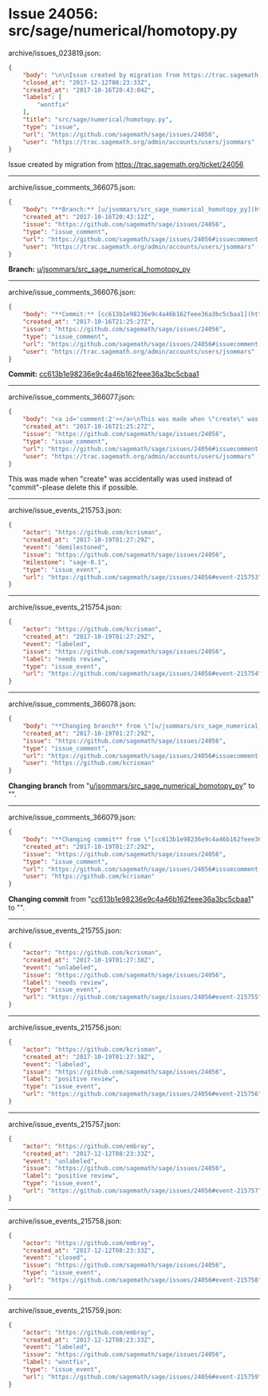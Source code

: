 # Issue 24056: src/sage/numerical/homotopy.py

archive/issues_023819.json:
```json
{
    "body": "\n\nIssue created by migration from https://trac.sagemath.org/ticket/24056\n\n",
    "closed_at": "2017-12-12T08:23:33Z",
    "created_at": "2017-10-16T20:43:04Z",
    "labels": [
        "wontfix"
    ],
    "title": "src/sage/numerical/homotopy.py",
    "type": "issue",
    "url": "https://github.com/sagemath/sage/issues/24056",
    "user": "https://trac.sagemath.org/admin/accounts/users/jsommars"
}
```


Issue created by migration from https://trac.sagemath.org/ticket/24056





---

archive/issue_comments_366075.json:
```json
{
    "body": "**Branch:** [u/jsommars/src_sage_numerical_homotopy_py](https://github.com/sagemath/sagetrac-mirror/tree/u/jsommars/src_sage_numerical_homotopy_py)",
    "created_at": "2017-10-16T20:43:12Z",
    "issue": "https://github.com/sagemath/sage/issues/24056",
    "type": "issue_comment",
    "url": "https://github.com/sagemath/sage/issues/24056#issuecomment-366075",
    "user": "https://trac.sagemath.org/admin/accounts/users/jsommars"
}
```

**Branch:** [u/jsommars/src_sage_numerical_homotopy_py](https://github.com/sagemath/sagetrac-mirror/tree/u/jsommars/src_sage_numerical_homotopy_py)



---

archive/issue_comments_366076.json:
```json
{
    "body": "**Commit:** [cc613b1e98236e9c4a46b162feee36a3bc5cbaa1](https://github.com/sagemath/sagetrac-mirror/commit/cc613b1e98236e9c4a46b162feee36a3bc5cbaa1)",
    "created_at": "2017-10-16T21:25:27Z",
    "issue": "https://github.com/sagemath/sage/issues/24056",
    "type": "issue_comment",
    "url": "https://github.com/sagemath/sage/issues/24056#issuecomment-366076",
    "user": "https://trac.sagemath.org/admin/accounts/users/jsommars"
}
```

**Commit:** [cc613b1e98236e9c4a46b162feee36a3bc5cbaa1](https://github.com/sagemath/sagetrac-mirror/commit/cc613b1e98236e9c4a46b162feee36a3bc5cbaa1)



---

archive/issue_comments_366077.json:
```json
{
    "body": "<a id='comment:2'></a>\nThis was made when \"create\" was accidentally was used instead of \"commit\"-please delete this if possible.",
    "created_at": "2017-10-16T21:25:27Z",
    "issue": "https://github.com/sagemath/sage/issues/24056",
    "type": "issue_comment",
    "url": "https://github.com/sagemath/sage/issues/24056#issuecomment-366077",
    "user": "https://trac.sagemath.org/admin/accounts/users/jsommars"
}
```

<a id='comment:2'></a>
This was made when "create" was accidentally was used instead of "commit"-please delete this if possible.



---

archive/issue_events_215753.json:
```json
{
    "actor": "https://github.com/kcrisman",
    "created_at": "2017-10-19T01:27:29Z",
    "event": "demilestoned",
    "issue": "https://github.com/sagemath/sage/issues/24056",
    "milestone": "sage-8.1",
    "type": "issue_event",
    "url": "https://github.com/sagemath/sage/issues/24056#event-215753"
}
```



---

archive/issue_events_215754.json:
```json
{
    "actor": "https://github.com/kcrisman",
    "created_at": "2017-10-19T01:27:29Z",
    "event": "labeled",
    "issue": "https://github.com/sagemath/sage/issues/24056",
    "label": "needs review",
    "type": "issue_event",
    "url": "https://github.com/sagemath/sage/issues/24056#event-215754"
}
```



---

archive/issue_comments_366078.json:
```json
{
    "body": "**Changing branch** from \"[u/jsommars/src_sage_numerical_homotopy_py](https://github.com/sagemath/sagetrac-mirror/tree/u/jsommars/src_sage_numerical_homotopy_py)\" to \"\".",
    "created_at": "2017-10-19T01:27:29Z",
    "issue": "https://github.com/sagemath/sage/issues/24056",
    "type": "issue_comment",
    "url": "https://github.com/sagemath/sage/issues/24056#issuecomment-366078",
    "user": "https://github.com/kcrisman"
}
```

**Changing branch** from "[u/jsommars/src_sage_numerical_homotopy_py](https://github.com/sagemath/sagetrac-mirror/tree/u/jsommars/src_sage_numerical_homotopy_py)" to "".



---

archive/issue_comments_366079.json:
```json
{
    "body": "**Changing commit** from \"[cc613b1e98236e9c4a46b162feee36a3bc5cbaa1](https://github.com/sagemath/sagetrac-mirror/commit/cc613b1e98236e9c4a46b162feee36a3bc5cbaa1)\" to \"\".",
    "created_at": "2017-10-19T01:27:29Z",
    "issue": "https://github.com/sagemath/sage/issues/24056",
    "type": "issue_comment",
    "url": "https://github.com/sagemath/sage/issues/24056#issuecomment-366079",
    "user": "https://github.com/kcrisman"
}
```

**Changing commit** from "[cc613b1e98236e9c4a46b162feee36a3bc5cbaa1](https://github.com/sagemath/sagetrac-mirror/commit/cc613b1e98236e9c4a46b162feee36a3bc5cbaa1)" to "".



---

archive/issue_events_215755.json:
```json
{
    "actor": "https://github.com/kcrisman",
    "created_at": "2017-10-19T01:27:38Z",
    "event": "unlabeled",
    "issue": "https://github.com/sagemath/sage/issues/24056",
    "label": "needs review",
    "type": "issue_event",
    "url": "https://github.com/sagemath/sage/issues/24056#event-215755"
}
```



---

archive/issue_events_215756.json:
```json
{
    "actor": "https://github.com/kcrisman",
    "created_at": "2017-10-19T01:27:38Z",
    "event": "labeled",
    "issue": "https://github.com/sagemath/sage/issues/24056",
    "label": "positive review",
    "type": "issue_event",
    "url": "https://github.com/sagemath/sage/issues/24056#event-215756"
}
```



---

archive/issue_events_215757.json:
```json
{
    "actor": "https://github.com/embray",
    "created_at": "2017-12-12T08:23:33Z",
    "event": "unlabeled",
    "issue": "https://github.com/sagemath/sage/issues/24056",
    "label": "positive review",
    "type": "issue_event",
    "url": "https://github.com/sagemath/sage/issues/24056#event-215757"
}
```



---

archive/issue_events_215758.json:
```json
{
    "actor": "https://github.com/embray",
    "created_at": "2017-12-12T08:23:33Z",
    "event": "closed",
    "issue": "https://github.com/sagemath/sage/issues/24056",
    "type": "issue_event",
    "url": "https://github.com/sagemath/sage/issues/24056#event-215758"
}
```



---

archive/issue_events_215759.json:
```json
{
    "actor": "https://github.com/embray",
    "created_at": "2017-12-12T08:23:33Z",
    "event": "labeled",
    "issue": "https://github.com/sagemath/sage/issues/24056",
    "label": "wontfix",
    "type": "issue_event",
    "url": "https://github.com/sagemath/sage/issues/24056#event-215759"
}
```
